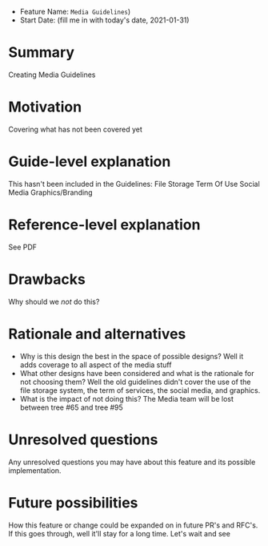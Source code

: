 - Feature Name: `Media Guidelines`)
- Start Date: (fill me in with today's date, 2021-01-31)

# Summary
[summary]: #summary

Creating Media Guidelines

# Motivation
[motivation]: #motivation

Covering what has not been covered yet

# Guide-level explanation
[guide-level-explanation]: #guide-level-explanation

This hasn't been included in the Guidelines:
File Storage
Term Of Use
Social Media
Graphics/Branding



# Reference-level explanation
[reference-level-explanation]: #reference-level-explanation

See PDF 

# Drawbacks
[drawbacks]: #drawbacks

Why should we *not* do this?

# Rationale and alternatives
[rationale-and-alternatives]: #rationale-and-alternatives

- Why is this design the best in the space of possible designs? Well it adds coverage to all aspect of the media stuff
- What other designs have been considered and what is the rationale for not choosing them? Well the old guidelines didn't cover the use of the file storage system, the term of services, the social media, and graphics.
- What is the impact of not doing this? The Media team will be lost between tree #65 and tree #95


# Unresolved questions
[unresolved-questions]: #unresolved-questions

Any unresolved questions you may have about this feature and its possible implementation.


# Future possibilities
[future-possibilities]: #future-possibilities

How this feature or change could be expanded on in future PR's and RFC's. 
If this goes through, well it'll stay for a long time. Let's wait and see
